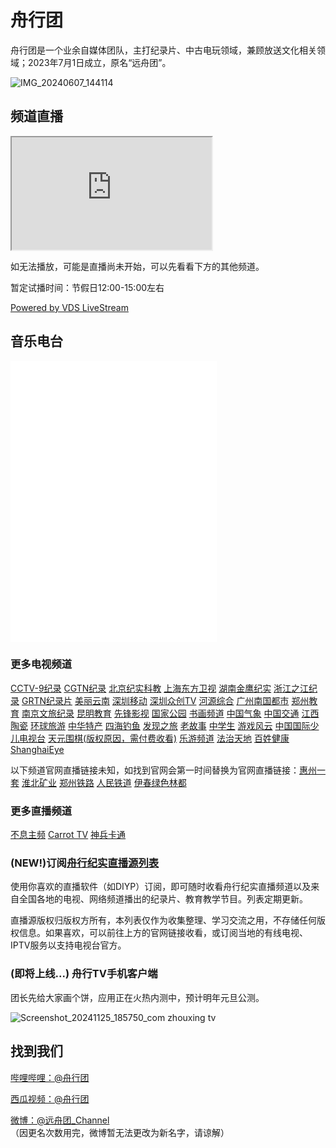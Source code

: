 # 舟行团
舟行团是一个业余自媒体团队，主打纪录片、中古电玩领域，兼顾放送文化相关领域；2023年7月1日成立，原名“远舟团”。

![IMG_20240607_144114](https://github.com/user-attachments/assets/45299487-ff61-4b36-bba1-9519b9937b67)

## 频道直播
<iframe src="https://sf-human.github.io/m3u8-player/player/#https://vdsbkup-tcloud-pull.hydun.com/live/SFhuman.m3u8" width="320px" height="180px"></iframe>

如无法播放，可能是直播尚未开始，可以先看看下方的其他频道。

暂定试播时间：节假日12:00-15:00左右

[Powered by VDS LiveStream](http://lsnext.vds.pub/room/SFhuman)

## 音乐电台
<iframe frameborder="no" border="0" marginwidth="0" marginheight="0" width=330 height=450 src="//music.163.com/outchain/player?type=0&id=9293774299&auto=1&height=430"></iframe>

### 更多电视频道
[CCTV-9纪录](https://tv.cctv.com/live/cctvjilu/) [CGTN纪录](https://www.cgtn.com/channel/documentary) [北京纪实科教](https://www.btime.com/btv/btvsy_index) [上海东方卫视](https://live.kankanews.com/huikan) [湖南金鹰纪实](https://live.mgtv.com/?channelId=316) [浙江之江纪录](https://zmtv.cztv.com/cmsh5-share/prod/cztv-tvLive/index.html?pageId=112) [GRTN纪录片](https://gdtv.cn/tvChannelDetail/94) [美丽云南](https://www.ynbit.com/) [深圳移动](https://www.sztv.com.cn/dianshi.shtml?id=7869) [深圳众创TV](https://zhfw-h5.lggov.cn/#/) [河源综合](https://www.hyrtv.cn/itv/) [广州南国都市](https://app.gztv.com/plusshare/#/tvDetail?code=3003) [郑州教育](https://web.chinamcloud.com/yszh32//wz/zb/index.shtml) [南京文旅纪录](http://www.nbs.cn/live/) [昆明教育](http://kmjy.kmetv.com/application/tvradio/h5/detail.html?id=1&type=tv) [先锋影视](https://zhxww.y-h5.iyunxh.com/module-live/detail/detail?hide_back=1&id=511&no_need_login_tip=1) [国家公园](http://www.qukanvideo.com/cloud/h5/1721296664884226) [书画频道](http://web.shtv.net.cn/MobileWeb/OnlineLive.aspx) [中国气象](http://www.weathertv.cn/) [中国交通](https://h5.nty.tv189.com/cgq/detail/live?liveid=C8000000000000000001685582159524) [江西陶瓷](https://www.jxntv.cn/live/#/tcpd) [环球旅游](https://webwotv.chinaunicomvideo.cn/wovideo/wovideoWap/wap/play?id=473&type=1) [中华特产](https://webwotv.chinaunicomvideo.cn/wovideo/wovideoWap/wap/play?id=411&type=1) [四海钓鱼](https://m.miguvideo.com/mgs/msite/prd/liveDetail.html?channelid=201600010010024&contId=895358641&sharefrom=miguvideoapp) [发现之旅](https://aikanvod.miguvideo.com/video/p/live.jsp?user=guest&channel=6f19caa8cc3798293fb98195ece4c1e6&playbillid=89890889e21d16f8101e69c48bae179f5f889e21d16f81890889e21d16f8101e69c48bae179f5f1e69c48bae179f5f&categoryid=catauto289890889e21d16f8101e69c48bae179f5f889e21d16f81890889e21d16f8101e69c48bae179f5f1e69c48bae179f5f89890889e21d16f8101e69c48bae179f5f889e21d16f81890889e21d16f8101e69c48bae179f5f1e69c48bae179f5f89890889e21d16f8101e69c48bae179f5f889e21d16f81890889e21d16f8101e69c48bae179f5f1e69c48bae179f5f213759&channelcode=89890889e21d16f8101e69c48bae179f5f889e21d16f81890889e21d16f8101e69c48bae179f5f1e69c48bae179f5f&channalNo=2&appVersion=913&isEncrypt=1&appVersion=913) [老故事](https://aikanvod.miguvideo.com/video/p/live.jsp?user=guest&channel=70cf3f0edac1667cd62bf1186e45f206&playbillid=a14775944475fbe070d0caaecfb3212c&categoryid=8062ec8cb4a601dd5746125d96279559a3016164f1e415c164025379e8acc8ac&channelcode=686a83f57dd799eb37d95916657f4245&channalNo=2&appVersion=913&isEncrypt=1&appVersion=913) [中学生](https://aikanvod.miguvideo.com/video/p/live.jsp?user=guest&channel=75fe4a331b8f71e5638eec115904f943&playbillid=c8cb2f0654422e68cfdd6ee8ac05c164&categoryid=8062ec8cb4a601dd5746125d96279559a3016164f1e415c164025379e8acc8ac&channelcode=b5cad6d57ecc6e83db47095be8f55ad6&channalNo=2&appVersion=913&isEncrypt=1&appVersion=913) [游戏风云](https://m.miguvideo.com/mgs/msite/prd/liveDetail.html?channelid=201600010010024&contId=790188417&sharefrom=miguvideoapp) [中国国际少儿电视台](http://cicstv.com/index.html) [天元围棋(版权原因，需付费收看)](https://weiqi.com.cn/app/index.php?i=1&c=entry&action=detail&id=5&do=live&m=muu_classroom_plugin_livecourse) [乐游频道](https://m.miguvideo.com/mgs/msite/prd/liveDetail.html?channelid=201600010010024&contId=796070452&sharefrom=miguvideoapp) [法治天地](https://m.miguvideo.com/mgs/msite/prd/liveDetail.html?channelid=201600010010024&contId=790188943&sharefrom=miguvideoapp&pwId=d8699b2a5445471c9f6f5bfb851945a8) [百姓健康](https://wx.vzan.com/live/page/1579444969?shauid=undefined&vprid=0&v=1715241247391&ver=fa5f4d749a534e0aac22df319e5affe4) [ShanghaiEye](https://www.shanghaieye.cn/live)

以下频道官网直播链接未知，如找到官网会第一时间替换为官网直播链接：[惠州一套](https://sf-human.github.io/m3u8-player/player/#http://b.ds2.hztvmg.com/AppName/StreamName.m3u8) [淮北矿业](https://sf-human.github.io/m3u8-player/player/#http://xcblive.hbcoal.com/3/sd/live.m3u8) [郑州铁路](https://sf-human.github.io/m3u8-player/player/#http://39.162.27.11:8081/newlive/live/hls/1/live.m3u8) [人民铁道](https://sf-human.github.io/m3u8-player/player/#http://39.162.27.11:8081/newlive/live/hls/2/live.m3u8) [伊春绿色林都](https://sf-human.github.io/m3u8-player/player/#https://liveplaysr.dbw.cn:443/lsdream/6i4bn74/2000/live.m3u8)

### 更多直播频道
[不息主频](https://www.bilibili.com/blackboard/live/live-activity-player.html?cid=24290456&quality=0) [Carrot TV](https://carrottv.com.cn/live.html) [神兵卡通](http://old.shenbingcartoon.com)

### (NEW!)订阅[舟行纪实直播源列表](https://raw.githubusercontent.com/SF-Human/sf-human.github.io/refs/heads/main/tvlist.txt)
使用你喜欢的直播软件（如DIYP）订阅，即可随时收看舟行纪实直播频道以及来自全国各地的电视、网络频道播出的纪录片、教育教学节目。列表定期更新。

直播源版权归版权方所有，本列表仅作为收集整理、学习交流之用，不存储任何版权信息。如果喜欢，可以前往上方的官网链接收看，或订阅当地的有线电视、IPTV服务以支持电视台官方。

### (即将上线...) 舟行TV手机客户端
团长先给大家画个饼，应用正在火热内测中，预计明年元旦公测。

![Screenshot_20241125_185750_com zhouxing tv](https://github.com/user-attachments/assets/849652e4-e46d-47e2-821c-c7b0a2d51b1d)


## 找到我们
[哔哩哔哩：@舟行团](http://space.bilibili.com/385765041)

[西瓜视频：@舟行团](https://v.douyin.com/iDhhy64E/)

[微博：@远舟团_Channel](https://weibo.com/u/7789279701)（因更名次数用完，微博暂无法更改为新名字，请谅解）
